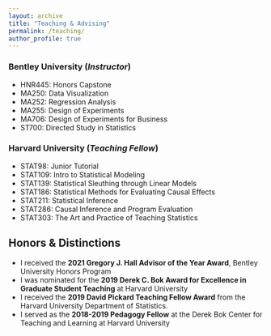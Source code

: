 ```yaml
---
layout: archive
title: "Teaching & Advising"
permalink: /teaching/
author_profile: true
---
```


### Bentley University (*Instructor*)
* HNR445: Honors Capstone 
* MA250: Data Visualization
* MA252: Regression Analysis
* MA255: Design of Experiments
* MA706: Design of Experiments for Business
* ST700: Directed Study in Statistics


### Harvard University (*Teaching Fellow*)

* STAT98: Junior Tutorial 
* STAT109: Intro to Statistical Modeling 
* STAT139: Statistical Sleuthing through Linear Models
* STAT186: Statistical Methods for Evaluating Causal Effects
* STAT211: Statistical Inference
* STAT286: Causal Inference and Program Evaluation
* STAT303: The Art and Practice of Teaching Statistics

## Honors & Distinctions
* I received the **2021 Gregory J. Hall Advisor of the Year Award**, Bentley University Honors Program 
* I was nominated for the **2019 Derek C. Bok Award for Excellence in Graduate Student Teaching** at Harvard University
* I received the **2019 David Pickard Teaching Fellow Award** from the Harvard University Department of Statistics.
* I served as the **2018-2019 Pedagogy Fellow** at the Derek Bok Center for Teaching and Learning at Harvard University


